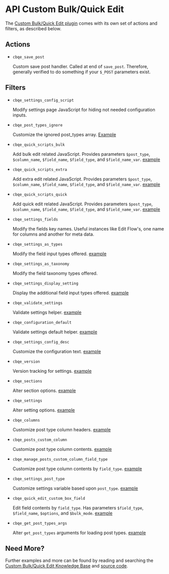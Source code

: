 # API Custom Bulk/Quick Edit

The [Custom Bulk/Quick Edit plugin](http://wordpress.org/plugins/custom-bulkquick-edit/) comes with its own set of actions and filters, as described below.

## Actions

* `cbqe_save_post`

	Custom save post handler. Called at end of `save_post`. Therefore, generally verified to do something if your `$_POST` parameters exist.

## Filters

* `cbqe_settings_config_script`

	Modify settings page JavaScript for hiding not needed configuration inputs.

* `cbqe_post_types_ignore`

	Customize the ignored post_types array. [Example](https://gist.github.com/michael-cannon/6987053)

* `cbqe_quick_scripts_bulk`

	Add bulk edit related JavaScript. Provides parameters `$post_type`, `$column_name`, `$field_name`, `$field_type`, and `$field_name_var`. [example](https://gist.github.com/michael-cannon/6490317)

* `cbqe_quick_scripts_extra`

	Add extra edit related JavaScript. Provides parameters `$post_type`, `$column_name`, `$field_name`, `$field_type`, and `$field_name_var`. [example](https://gist.github.com/michael-cannon/6490325)

* `cbqe_quick_scripts_quick`

	Add quick edit related JavaScript. Provides parameters `$post_type`, `$column_name`, `$field_name`, `$field_type`, and `$field_name_var`. [example](https://gist.github.com/michael-cannon/6490331)

* `cbqe_settings_fields`

	Modify the fields key names. Useful instances like Edit Flow's, one name for columns and another for meta data.

* `cbqe_settings_as_types`

	Modify the field input types offered. [example](https://gist.github.com/michael-cannon/6333075)

* `cbqe_settings_as_taxonomy`

	Modify the field taxonomy types offered.

* `cbqe_settings_display_setting`

	Display the additional field input types offered. [example](https://gist.github.com/michael-cannon/6333132)

* `cbqe_validate_settings`

	Validate settings helper. [example](https://gist.github.com/michael-cannon/5833768)

* `cbqe_configuration_default`

	Validate settings default helper. [example](https://gist.github.com/michael-cannon/)

* `cbqe_settings_config_desc`

	Customize the configuration text. [example](https://gist.github.com/michael-cannon/)

* `cbqe_version`

	Version tracking for settings. [example](https://gist.github.com/michael-cannon/5833774)

* `cbqe_sections`

	Alter section options. [example](https://gist.github.com/michael-cannon/5833757)

* `cbqe_settings`

	Alter setting options. [example](https://gist.github.com/michael-cannon/5833757)

* `cbqe_columns`

	Customize post type column headers. [example](https://gist.github.com/michael-cannon/5833693)

* `cbqe_posts_custom_column`

	Customize post type column contents. [example](https://gist.github.com/michael-cannon/5833716)
	
* `cbqe_manage_posts_custom_column_field_type`

	Customize post type column contents by `field_type`. [example](https://gist.github.com/michael-cannon/6333181)
	
* `cbqe_settings_post_type`

	Customize settings variable based upon `post_type`. [example]()
	
* `cbqe_quick_edit_custom_box_field`

	Edit field contents by `field_type`. Has parameters `$field_type`, `$field_name`, `$options`, and `$bulk_mode`. [example](https://gist.github.com/michael-cannon/6490341)

* `cbqe_get_post_types_args`
	
	Alter `get_post_types` arguments for loading post types. [example](https://gist.github.com/michael-cannon/6490357)

## Need More?

Further examples and more can be found by reading and searching the [Custom Bulk/Quick Edit Knowledge Base](https://aihrus.zendesk.com/categories/20112546-Custom-Bulk-Quick-Edit) and [source code](https://github.com/michael-cannon/custom-bulkquick-edit).
